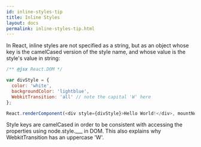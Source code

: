 ```yaml
---
id: inline-styles-tip
title: Inline Styles
layout: docs
permalink: inline-styles-tip.html
---
```


In React, inline styles are not specified as a string, but as an object whose key is the camelCased version of the style name, and whose value is the style's value in string:

```js
/** @jsx React.DOM */

var divStyle = {
  color: 'white',
  backgroundColor: 'lightblue',
  WebkitTransition: 'all' // note the capital 'W' here
};

React.renderComponent(<div style={divStyle}>Hello World!</div>, mountNode);
```

Style keys are camelCased in order to be consistent with accessing the properties using node.style.___ in DOM. This also explains why WebkitTransition has an uppercase 'W'.
